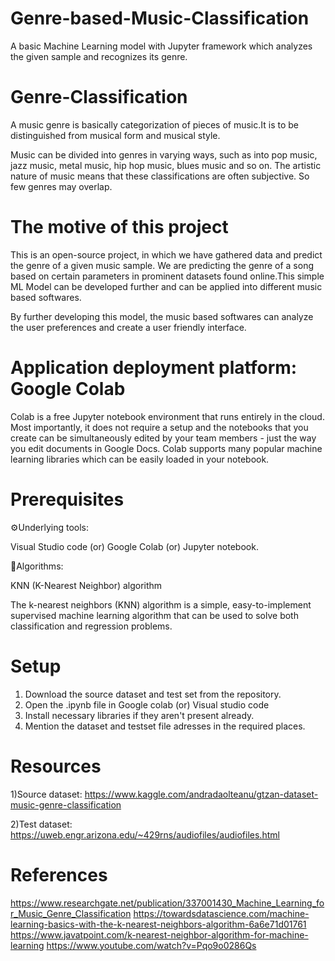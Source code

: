 # Genre-based-Music-Classification
A basic Machine Learning model with Jupyter framework which analyzes the given sample and recognizes its genre.

# Genre-Classification
A music genre is basically categorization of pieces of music.It is to be distinguished from musical form and musical style.

Music can be divided into genres in varying ways, such as into pop music, jazz music, metal music, hip hop music, blues music and so on. The artistic nature of music means that these classifications are often subjective. So few genres may overlap.

# The motive of this project
This is an open-source project, in which we have gathered data and predict the genre of a given music sample. We are predicting the genre of a song based on certain parameters in prominent datasets found online.This simple ML Model can be developed further and can be applied into different music based softwares. 

By further developing this model, the music based softwares can analyze the user preferences and create a user friendly interface.

# Application deployment platform: Google Colab
Colab is a free Jupyter notebook environment that runs entirely in the cloud. Most importantly, it does not require a setup and the notebooks that you create can be simultaneously edited by your team members - just the way you edit documents in Google Docs. Colab supports many popular machine learning libraries which can be easily loaded in your notebook.


# Prerequisites
⚙Underlying tools:

Visual Studio code (or) Google Colab (or) Jupyter notebook.

📃Algorithms:

KNN (K-Nearest Neighbor) algorithm

The k-nearest neighbors (KNN) algorithm is a simple, easy-to-implement supervised machine learning algorithm that can be used to solve both classification and regression problems.

# Setup
1) Download the source dataset and test set from the repository.
2) Open the .ipynb file in Google colab (or) Visual studio code
3) Install necessary libraries if they aren't present already.
4) Mention the dataset and testset file adresses in the required places.


# Resources
1)Source dataset:
https://www.kaggle.com/andradaolteanu/gtzan-dataset-music-genre-classification
 
2)Test dataset:
https://uweb.engr.arizona.edu/~429rns/audiofiles/audiofiles.html

# References
https://www.researchgate.net/publication/337001430_Machine_Learning_for_Music_Genre_Classification
https://towardsdatascience.com/machine-learning-basics-with-the-k-nearest-neighbors-algorithm-6a6e71d01761
https://www.javatpoint.com/k-nearest-neighbor-algorithm-for-machine-learning
https://www.youtube.com/watch?v=Pqo9o0286Qs

